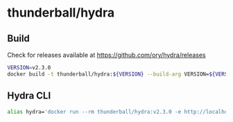 # thunderball/hydra

## Build

Check for releases available at https://github.com/ory/hydra/releases

```bash
VERSION=v2.3.0
docker build -t thunderball/hydra:${VERSION} --build-arg VERSION=${VERSION} .
```

## Hydra CLI


```bash
alias hydra='docker run --rm thunderball/hydra:v2.3.0 -e http://localhost:4445'
```